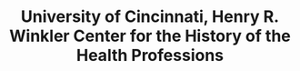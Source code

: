 ---
layout: repo
title: "University of Cincinnati, Henry R. Winkler Center for the History of the Health Professions"
id: 347
permalink: repos/347/
---